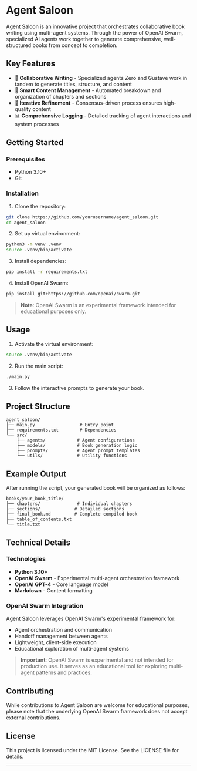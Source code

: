 # Agent Saloon

Agent Saloon is an innovative project that orchestrates collaborative book writing using multi-agent systems. Through the power of OpenAI Swarm, specialized AI agents work together to generate comprehensive, well-structured books from concept to completion.

## Key Features

- 🤝 **Collaborative Writing** - Specialized agents Zero and Gustave work in tandem to generate titles, structure, and content
- 📑 **Smart Content Management** - Automated breakdown and organization of chapters and sections
- 🔄 **Iterative Refinement** - Consensus-driven process ensures high-quality content
- 📊 **Comprehensive Logging** - Detailed tracking of agent interactions and system processes

## Getting Started

### Prerequisites

- Python 3.10+
- Git

### Installation

1. Clone the repository:
```bash
git clone https://github.com/yourusername/agent_saloon.git
cd agent_saloon
```

2. Set up virtual environment:
```bash
python3 -m venv .venv
source .venv/bin/activate
```

3. Install dependencies:
```bash
pip install -r requirements.txt
```

4. Install OpenAI Swarm:
```bash
pip install git+https://github.com/openai/swarm.git
```

> **Note**: OpenAI Swarm is an experimental framework intended for educational purposes only.

## Usage

1. Activate the virtual environment:
```bash
source .venv/bin/activate
```

2. Run the main script:
```bash
./main.py
```

3. Follow the interactive prompts to generate your book.

## Project Structure

```
agent_saloon/
├── main.py                 # Entry point
├── requirements.txt        # Dependencies
└── src/
    ├── agents/            # Agent configurations
    ├── models/            # Book generation logic
    ├── prompts/           # Agent prompt templates
    └── utils/             # Utility functions
```

## Example Output

After running the script, your generated book will be organized as follows:

```
books/your_book_title/
├── chapters/              # Individual chapters
├── sections/             # Detailed sections
├── final_book.md         # Complete compiled book
├── table_of_contents.txt
└── title.txt
```

## Technical Details

### Technologies

- **Python 3.10+**
- **OpenAI Swarm** - Experimental multi-agent orchestration framework
- **OpenAI GPT-4** - Core language model
- **Markdown** - Content formatting

### OpenAI Swarm Integration

Agent Saloon leverages OpenAI Swarm's experimental framework for:
- Agent orchestration and communication
- Handoff management between agents
- Lightweight, client-side execution
- Educational exploration of multi-agent systems

> **Important**: OpenAI Swarm is experimental and not intended for production use. It serves as an educational tool for exploring multi-agent patterns and practices.

## Contributing

While contributions to Agent Saloon are welcome for educational purposes, please note that the underlying OpenAI Swarm framework does not accept external contributions.

## License

This project is licensed under the MIT License. See the LICENSE file for details.

---


